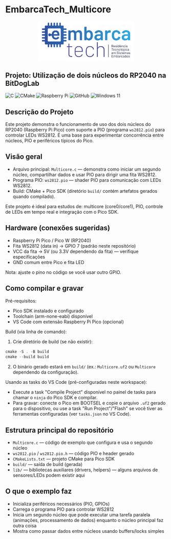 # EmbarcaTech_Multicore
<p align="center">
  <img src="Group 658.png" alt="EmbarcaTech" width="300">
</p>

## Projeto: Utilização de dois núcleos do RP2040 na BitDogLab

![C](https://img.shields.io/badge/c-%2300599C.svg?style=for-the-badge&logo=c&logoColor=white)
![CMake](https://img.shields.io/badge/CMake-%23008FBA.svg?style=for-the-badge&logo=cmake&logoColor=white)
![Raspberry Pi](https://img.shields.io/badge/-Raspberry_Pi-C51A4A?style=for-the-badge&logo=Raspberry-Pi)
![GitHub](https://img.shields.io/badge/github-%23121011.svg?style=for-the-badge&logo=github&logoColor=white)
![Windows 11](https://img.shields.io/badge/Windows%2011-%230079d5.svg?style=for-the-badge&logo=Windows%2011&logoColor=white)

## Descrição do Projeto

Este projeto demonstra o funcionamento de uso dos dois núcleos do RP2040 (Raspberry Pi Pico) com suporte a PIO (programa `ws2812.pio`) para controlar LEDs WS2812. É uma base para experimentar concorrência entre núcleos, PIO e periféricos típicos do Pico.

## Visão geral

- Arquivo principal: `Multicore.c` — demonstra como iniciar um segundo núcleo, compartilhar dados e usar PIO para dirigir uma fita WS2812.
- Programa PIO: `ws2812.pio` — shader PIO para comunicação com LEDs WS2812.
- Build: CMake + Pico SDK (diretório `build/` contém artefatos gerados quando compilado).

Este projeto é ideal para estudos de: multicore (core0/core1), PIO, controle de LEDs em tempo real e integração com o Pico SDK.

## Hardware (conexões sugeridas)

- Raspberry Pi Pico / Pico W (RP2040)
- Fita WS2812 (data in) -> GPIO 7 (padrão neste repositório)
- VCC da fita -> 5V (ou 3.3V dependendo da fita) — verifique especificações
- GND comum entre Pico e fita LED

Nota: ajuste o pino no código se você usar outro GPIO.

## Como compilar e gravar

Pré-requisitos:
- Pico SDK instalado e configurado
- Toolchain (arm-none-eabi) disponível
- VS Code com extensão Raspberry Pi Pico (opcional)

Build (via linha de comando):

1. Crie diretório de build (se não existir):

```powershell
cmake -S . -B build
cmake --build build
```

2. O binário gerado estará em `build/` (ex.: `Multicore.uf2` ou `Multicore` dependendo da configuração).

Usando as tasks do VS Code (pré-configuradas neste workspace):

- Execute a task "Compile Project" disponível no painel de tasks para chamar o `ninja` do Pico SDK e compilar.
- Para gravar: conecte o Pico em BOOTSEL e copie o arquivo `.uf2` gerado para o dispositivo, ou use a task "Run Project"/"Flash" se você tiver as ferramentas configuradas (ver `tasks.json` no VS Code).

## Estrutura principal do repositório

- `Multicore.c` — código de exemplo que configura e usa o segundo núcleo
- `ws2812.pio` / `ws2812.pio.h` — código PIO e header gerado
- `CMakeLists.txt` — projeto CMake para Pico SDK
- `build/` — saída de build (gerada)
- `lib/` — bibliotecas auxiliares (drivers, helpers) — alguns arquivos de sensores/LEDs podem existir aqui

## O que o exemplo faz

- Inicializa periféricos necessários (PIO, GPIOs)
- Carrega o programa PIO para controlar WS2812
- Inicia um segundo núcleo que pode executar uma tarefa paralela (animações, processamento de dados) enquanto o núcleo principal faz outra coisa
- Mostra como passar dados entre núcleos usando buffers/locks simples



